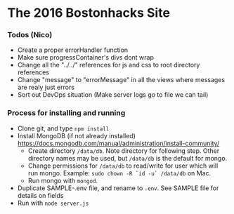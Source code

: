 # The 2016 Bostonhacks Site

### Todos (Nico)
* Create a proper errorHandler function
* Make sure progressContainer's divs dont wrap
* Change all the "../../" references for js and css to root directory references
* Change "message" to "errorMessage" in all the views where messages are realy just errors
* Sort out DevOps situation (Make server logs go to file we can tail)

### Process for installing and running

* Clone git, and type `npm install`
* Install MongoDB (if not already installed) https://docs.mongodb.com/manual/administration/install-community/
  * Create directory `/data/db`. Note directory for following step. Other directory names may be used, but `/data/db` is the default for mongo.
  * Change permissions for `/data/db` to read/write for user which will run mongo. Example: ```sudo chown -R `id -u` /data/db``` on Mac.
  * Run mongo with `mongod`. 
* Duplicate SAMPLE-.env file, and rename to `.env`. See SAMPLE file for details on fields
* Run with `node server.js`
